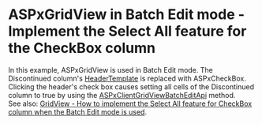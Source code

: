 # ASPxGridView in Batch Edit mode - Implement the Select All feature for the CheckBox column


In this example, ASPxGridView is used in Batch Edit mode. The Discontinued column's <a href="https://documentation.devexpress.com/#AspNet/DevExpressWebGridViewColumn_HeaderTemplatetopic">HeaderTemplate</a> is replaced with ASPxCheckBox. Clicking the header's check box causes setting all cells of the Discontinued column to true by using the <a href="https://documentation.devexpress.com/#AspNet/DevExpressWebScriptsASPxClientGridView_batchEditApitopic">ASPxClientGridViewBatchEditApi</a> method.<br>See also: <a href="https://www.devexpress.com/Support/Center/Example/Details/T401286">GridView - How to implement the Select All feature for CheckBox сolumn when the Batch Edit mode is used</a>.

<br/>


